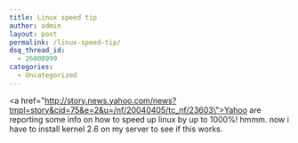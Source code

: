 ```yaml
---
title: Linux speed tip
author: admin
layout: post
permalink: /linux-speed-tip/
dsq_thread_id:
  - 26008999
categories:
  - Uncategorized
---
```

<a href=\"http://story.news.yahoo.com/news?tmpl=story&cid=75&e=2&u=/nf/20040405/tc_nf/23603\">Yahoo are reporting some info on how to speed up linux</a> by up to 1000%! hmmm. now i have to install kernel 2.6 on my server to see if this works.